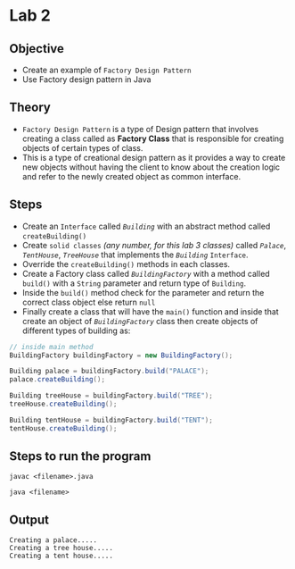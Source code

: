 # Lab 2

## Objective

- Create an example of `Factory Design Pattern`
- Use Factory design pattern in Java


## Theory

- `Factory Design Pattern` is a type of Design pattern that involves creating a class called as **Factory Class** that is responsible for creating objects of certain types of class.
- This is a type of creational design pattern as it provides a way to create new objects without having the client to know about the creation logic and refer to the newly created object as common interface.

## Steps

- Create an `Interface` called *`Building`* with an abstract method called `createBuilding()`
- Create `solid classes` *(any number, for this lab 3 classes)* called *`Palace`*, *`TentHouse`*, *`TreeHouse`* that implements the *`Building`* `Interface`.
- Override the `createBuilding()` methods in each classes.
- Create a Factory class called *`BuildingFactory`* with a method called `build()` with a `String` parameter and return type of `Building`.
- Inside the `build()` method check for the parameter and return the correct class object else return `null`
- Finally create a class that will have the `main()` function and inside that create an object of *`BuildingFactory`* class then create objects of different types of building as:

```java
// inside main method
BuildingFactory buildingFactory = new BuildingFactory();

Building palace = buildingFactory.build("PALACE");
palace.createBuilding();

Building treeHouse = buildingFactory.build("TREE");
treeHouse.createBuilding();

Building tentHouse = buildingFactory.build("TENT");
tentHouse.createBuilding();
```

## Steps to run the program

```
javac <filename>.java

java <filename>
```

## Output

```
Creating a palace.....
Creating a tree house.....
Creating a tent house.....
```